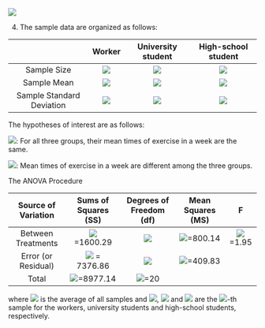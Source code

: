 <img src="https://latex.codecogs.com/svg.latex?a+b_i"/>

4. The sample data are organized as follows:


|   | Worker | University student         |  High-school student |
| :------------: | :-----------: | :-------------------: | :-------------------: |
| Sample Size     | <img src="https://latex.codecogs.com/svg.latex?n_w=7"/>          | <img src="https://latex.codecogs.com/svg.latex?n_u=7"/>  | <img src="https://latex.codecogs.com/svg.latex?n_h=7"/>  |
| Sample Mean    | <img src="https://latex.codecogs.com/svg.latex?\bar{x}_w=37.57"/>     | <img src="https://latex.codecogs.com/svg.latex?\bar{x}_u=41.43"/> | <img src="https://latex.codecogs.com/svg.latex?\bar{x}_h=57.71"/> |
| Sample Standard Deviation    | <img src="https://latex.codecogs.com/svg.latex?{s_w}=13.59"/>     | <img src="https://latex.codecogs.com/svg.latex?{s_u}=25.77"/> | <img src="https://latex.codecogs.com/svg.latex?{s_h}=19.51"/> |


The hypotheses of interest are as follows:

<img src="https://latex.codecogs.com/svg.latex?H_0"/>: For all three groups, their mean times of exercise in a week are the same.

<img src="https://latex.codecogs.com/svg.latex?H_1"/>: Mean times of exercise in a week are different among the three groups.

The ANOVA Procedure

| Source of Variation  | Sums of Squares (SS) | Degrees of Freedom (df)         |  Mean Squares (MS) | F |
| :------------: | :-----------: | :-------------------: | :-------------------: | :-------------------: |
| Between Treatments     | <img src="https://latex.codecogs.com/svg.latex?SSTR=n_{w}(\bar{x}_w-\bar{x})^2+n_{u}(\bar{x}_u-\bar{x})^2+n_{h}(\bar{x}_h-\bar{x})^2"/>  =1600.29       | <img src="https://latex.codecogs.com/svg.latex?k-1=2"/> |  <img src="https://latex.codecogs.com/svg.latex?MSTR=SSTR/(k-1)"/>=800.14 | <img src="https://latex.codecogs.com/svg.latex?F=MSTR/MSE"/>=1.95
| Error (or Residual)    | <img src="https://latex.codecogs.com/svg.latex?SSE=\sum_{j=1}^{n_w}(x_{wj}-\bar{x}_w)^2+\sum_{j=1}^{n_u}(x_{uj}-\bar{x}_u)^2+\sum_{j=1}^{n_h}(x_{hj}-\bar{x}_h)^2"/> = 7376.86   | <img src="https://latex.codecogs.com/svg.latex?nk-k"/> | <img src="https://latex.codecogs.com/svg.latex?MSE=SSE/(nk-k)"/>=409.83 |
| Total     | <img src="https://latex.codecogs.com/svg.latex?SST=SSRT+SSE"/>=8977.14  | <img src="https://latex.codecogs.com/svg.latex?nk-1"/>=20 |  |

where <img src="https://latex.codecogs.com/svg.latex?\bar{x}"/> is the average of all samples and
<img src="https://latex.codecogs.com/svg.latex?x_{wj}"/>, <img src="https://latex.codecogs.com/svg.latex?x_{uj}"/> and <img src="https://latex.codecogs.com/svg.latex?x_{hj}"/> are the <img src="https://latex.codecogs.com/svg.latex?{j}"/>-th sample for the workers, university students and high-school students, respectively.
